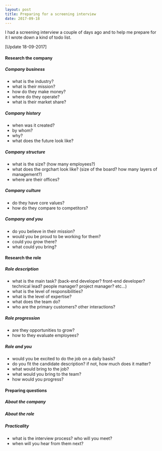```yaml
---
layout: post
title: Preparing for a screening interview
date: 2017-09-18
---
```

I had a screening interview a couple of days ago and to help me prepare for it I wrote down a kind of todo list.

[Update 18-09-2017]

#### Research the company

##### Company business
* what is the industry?
* what is their mission?
* how do they make money?
* where do they operate?
* what is their market share?

##### Company history
* when was it created?
* by whom?
* why?
* what does the future look like?

##### Company structure
* what is the size? (how many employees?)
* what does the orgchart look like? (size of the board? how many layers of management?)
* where are their offices?

##### Company culture
* do they have core values?
* how do they compare to competitors?

##### Company and you
* do you believe in their mission?
* would you be proud to be working for them?
* could you grow there?
* what could you bring?


#### Research the role

##### Role description
* what is the main task? (back-end developer? front-end developer? technical lead? people manager? project manager? etc...)
* what is the level of responsibilities?
* what is the level of expertise?
* what does the team do?
* who are the primary customers? other interactions?

##### Role progression
* are they opportunities to grow?
* how to they evaluate employees?

##### Role and you
* would you be excited to do the job on a daily basis?
* do you fit the candidate description? if not, how much does it matter?
* what would bring to the job?
* what would you bring to the team?
* how would you progress?


#### Preparing questions

##### About the company

##### About the role

##### Practicality
* what is the interview process? who will you meet?
* when will you hear from them next?